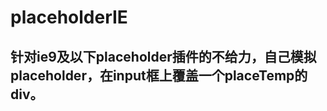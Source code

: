  placeholderIE
 ===================
 针对ie9及以下placeholder插件的不给力，自己模拟placeholder，在input框上覆盖一个placeTemp的div。
 -------------------

 